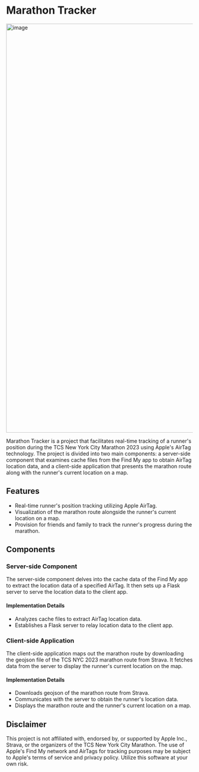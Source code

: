 # Marathon Tracker

<img width="1101" alt="image" src="https://github.com/Olivia-li/stalkolivia/assets/9896624/e1b69242-9b1b-4368-bf4a-2bb49eecba6e">

Marathon Tracker is a project that facilitates real-time tracking of a runner's position during the TCS New York City Marathon 2023 using Apple's AirTag technology. The project is divided into two main components: a server-side component that examines cache files from the Find My app to obtain AirTag location data, and a client-side application that presents the marathon route along with the runner's current location on a map.

## Features

- Real-time runner's position tracking utilizing Apple AirTag.
- Visualization of the marathon route alongside the runner's current location on a map.
- Provision for friends and family to track the runner's progress during the marathon.

## Components

### Server-side Component

The server-side component delves into the cache data of the Find My app to extract the location data of a specified AirTag. It then sets up a Flask server to serve the location data to the client app.

#### Implementation Details

- Analyzes cache files to extract AirTag location data.
- Establishes a Flask server to relay location data to the client app.

### Client-side Application

The client-side application maps out the marathon route by downloading the geojson file of the TCS NYC 2023 marathon route from Strava. It fetches data from the server to display the runner's current location on the map.

#### Implementation Details

- Downloads geojson of the marathon route from Strava.
- Communicates with the server to obtain the runner's location data.
- Displays the marathon route and the runner's current location on a map.

## Disclaimer

This project is not affiliated with, endorsed by, or supported by Apple Inc., Strava, or the organizers of the TCS New York City Marathon. The use of Apple's Find My network and AirTags for tracking purposes may be subject to Apple's terms of service and privacy policy. Utilize this software at your own risk.

